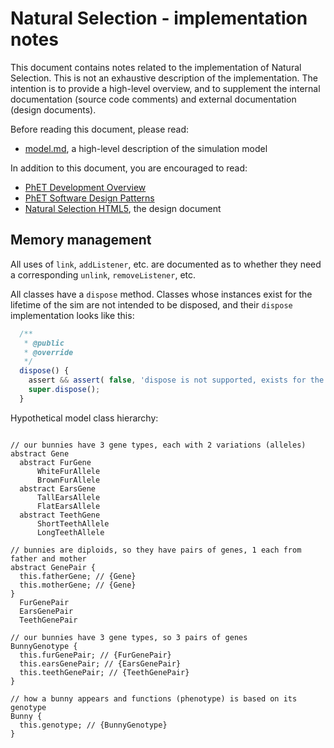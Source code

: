 # Natural Selection - implementation notes

This document contains notes related to the implementation of Natural Selection. 
This is not an exhaustive description of the implementation.  The intention is 
to provide a high-level overview, and to supplement the internal documentation 
(source code comments) and external documentation (design documents).  

Before reading this document, please read:
* [model.md](https://github.com/phetsims/natural-selection/blob/master/doc/model.md), a high-level description of the simulation model

In addition to this document, you are encouraged to read: 
* [PhET Development Overview](https://github.com/phetsims/phet-info/blob/master/doc/phet-development-overview.md)  
* [PhET Software Design Patterns](https://github.com/phetsims/phet-info/blob/master/doc/phet-software-design-patterns.md)
* [Natural Selection HTML5](https://docs.google.com/document/d/16C5TPL9LfK7JgYbo_NOP80FM5kOvCx2tMkvsZH4leQU/edit#), the design document

## Memory management

All uses of `link`, `addListener`, etc. are documented as to whether they need a corresponding `unlink`, `removeListener`, etc.

All classes have a `dispose` method. Classes whose instances exist for the lifetime of the sim are not intended to 
be disposed, and their `dispose` implementation looks like this:

```js
  /**
   * @public
   * @override
   */
  dispose() {
    assert && assert( false, 'dispose is not supported, exists for the lifetime of the sim' );
    super.dispose();
  }
```

Hypothetical model class hierarchy:
```  

// our bunnies have 3 gene types, each with 2 variations (alleles)
abstract Gene
  abstract FurGene
      WhiteFurAllele
      BrownFurAllele
  abstract EarsGene
      TallEarsAllele
      FlatEarsAllele
  abstract TeethGene
      ShortTeethAllele
      LongTeethAllele
        
// bunnies are diploids, so they have pairs of genes, 1 each from father and mother
abstract GenePair { 
  this.fatherGene; // {Gene} 
  this.motherGene; // {Gene}
}
  FurGenePair 
  EarsGenePair
  TeethGenePair
        
// our bunnies have 3 gene types, so 3 pairs of genes
BunnyGenotype {
  this.furGenePair; // {FurGenePair}
  this.earsGenePair; // {EarsGenePair}
  this.teethGenePair; // {TeethGenePair}
}

// how a bunny appears and functions (phenotype) is based on its genotype
Bunny {
  this.genotype; // {BunnyGenotype}
} 
```
